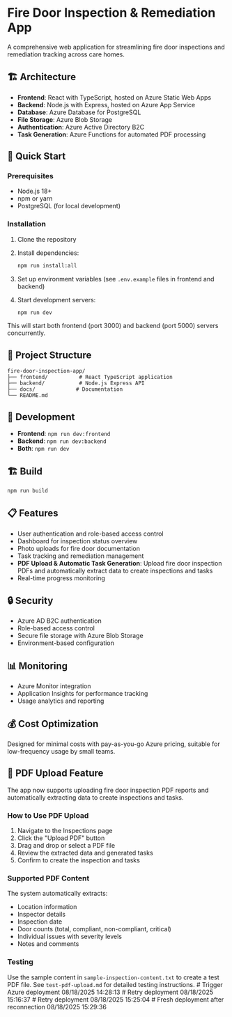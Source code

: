 # Fire Door Inspection & Remediation App

A comprehensive web application for streamlining fire door inspections and remediation tracking across care homes.

## 🏗️ Architecture

- **Frontend**: React with TypeScript, hosted on Azure Static Web Apps
- **Backend**: Node.js with Express, hosted on Azure App Service
- **Database**: Azure Database for PostgreSQL
- **File Storage**: Azure Blob Storage
- **Authentication**: Azure Active Directory B2C
- **Task Generation**: Azure Functions for automated PDF processing

## 🚀 Quick Start

### Prerequisites

- Node.js 18+ 
- npm or yarn
- PostgreSQL (for local development)

### Installation

1. Clone the repository
2. Install dependencies:
   ```bash
   npm run install:all
   ```

3. Set up environment variables (see `.env.example` files in frontend and backend)

4. Start development servers:
   ```bash
   npm run dev
   ```

This will start both frontend (port 3000) and backend (port 5000) servers concurrently.

## 📁 Project Structure

```
fire-door-inspection-app/
├── frontend/          # React TypeScript application
├── backend/           # Node.js Express API
├── docs/             # Documentation
└── README.md
```

## 🔧 Development

- **Frontend**: `npm run dev:frontend`
- **Backend**: `npm run dev:backend`
- **Both**: `npm run dev`

## 🏗️ Build

```bash
npm run build
```

## 📋 Features

- User authentication and role-based access control
- Dashboard for inspection status overview
- Photo uploads for fire door documentation
- Task tracking and remediation management
- **PDF Upload & Automatic Task Generation**: Upload fire door inspection PDFs and automatically extract data to create inspections and tasks
- Real-time progress monitoring

## 🔒 Security

- Azure AD B2C authentication
- Role-based access control
- Secure file storage with Azure Blob Storage
- Environment-based configuration

## 📊 Monitoring

- Azure Monitor integration
- Application Insights for performance tracking
- Usage analytics and reporting

## 💰 Cost Optimization

Designed for minimal costs with pay-as-you-go Azure pricing, suitable for low-frequency usage by small teams.

## 📄 PDF Upload Feature

The app now supports uploading fire door inspection PDF reports and automatically extracting data to create inspections and tasks.

### How to Use PDF Upload

1. Navigate to the Inspections page
2. Click the "Upload PDF" button
3. Drag and drop or select a PDF file
4. Review the extracted data and generated tasks
5. Confirm to create the inspection and tasks

### Supported PDF Content

The system automatically extracts:
- Location information
- Inspector details
- Inspection date
- Door counts (total, compliant, non-compliant, critical)
- Individual issues with severity levels
- Notes and comments

### Testing

Use the sample content in `sample-inspection-content.txt` to create a test PDF file. See `test-pdf-upload.md` for detailed testing instructions. #   T r i g g e r   A z u r e   d e p l o y m e n t   0 8 / 1 8 / 2 0 2 5   1 4 : 2 8 : 1 3  
 #   R e t r y   d e p l o y m e n t   0 8 / 1 8 / 2 0 2 5   1 5 : 1 6 : 3 7  
 #   R e t r y   d e p l o y m e n t   0 8 / 1 8 / 2 0 2 5   1 5 : 2 5 : 0 4  
 #   F r e s h   d e p l o y m e n t   a f t e r   r e c o n n e c t i o n   0 8 / 1 8 / 2 0 2 5   1 5 : 2 9 : 3 6  
 